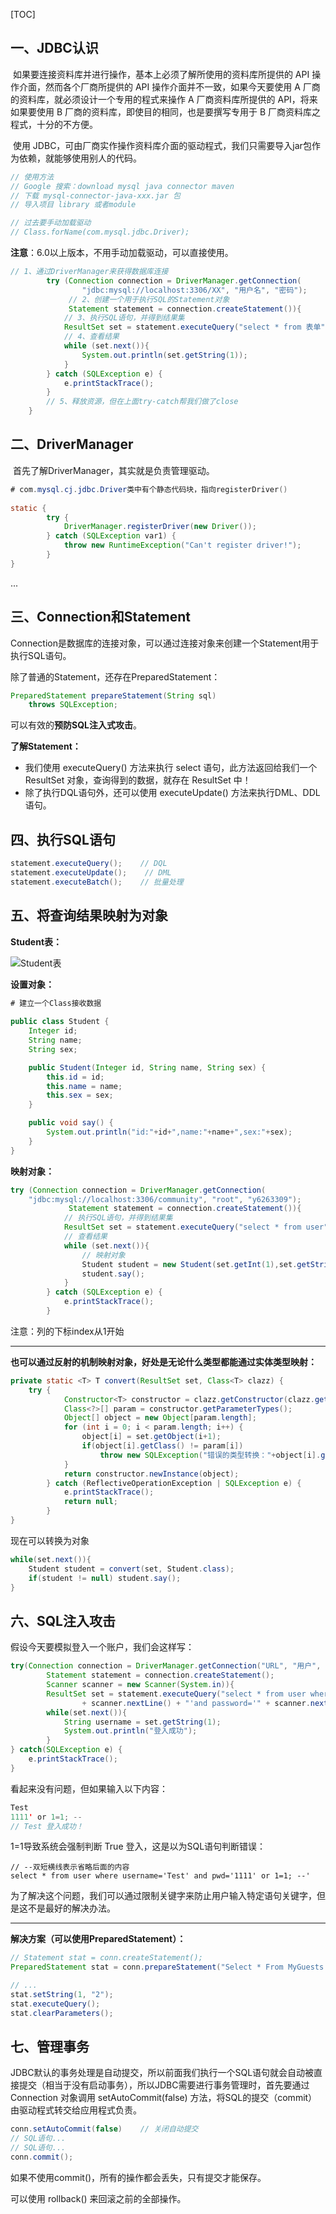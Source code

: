 [TOC]

## 一、JDBC认识

​	如果要连接资料库并进行操作，基本上必须了解所使用的资料库所提供的 API 操作介面，然而各个厂商所提供的 API 操作介面并不一致，如果今天要使用 A 厂商的资料库，就必须设计一个专用的程式来操作 A 厂商资料库所提供的 API，将来如果要使用 B 厂商的资料库，即使目的相同，也是要撰写专用于 B 厂商资料库之程式，十分的不方便。

​	使用 JDBC，可由厂商实作操作资料库介面的驱动程式，我们只需要导入jar包作为依赖，就能够使用别人的代码。

```java
// 使用方法
// Google 搜索：download mysql java connector maven
// 下载 mysql-connector-java-xxx.jar 包
// 导入项目 library 或者module

// 过去要手动加载驱动
// Class.forName(com.mysql.jdbc.Driver);
```

​	**注意**：6.0以上版本，不用手动加载驱动，可以直接使用。

```java
// 1、通过DriverManager来获得数据库连接
        try (Connection connection = DriverManager.getConnection(
                "jdbc:mysql://localhost:3306/XX", "用户名", "密码");
             // 2、创建一个用于执行SQL的Statement对象
             Statement statement = connection.createStatement()){
            // 3、执行SQL语句，并得到结果集
            ResultSet set = statement.executeQuery("select * from 表单");
            // 4、查看结果
            while (set.next()){
                System.out.println(set.getString(1));
            }
        } catch (SQLException e) {
            e.printStackTrace();
        }
        // 5、释放资源，但在上面try-catch帮我们做了close
    }
```



## 二、DriverManager

​	首先了解DriverManager，其实就是负责管理驱动。

```java
# com.mysql.cj.jdbc.Driver类中有个静态代码块，指向registerDriver()
    
static {
        try {
            DriverManager.registerDriver(new Driver());
        } catch (SQLException var1) {
            throw new RuntimeException("Can't register driver!");
        }
}
```

...



## 三、Connection和Statement

Connection是数据库的连接对象，可以通过连接对象来创建一个Statement用于执行SQL语句。

除了普通的Statement，还存在PreparedStatement：

```java
PreparedStatement prepareStatement(String sql)
    throws SQLException;
```

可以有效的**预防SQL注入式攻击**。

**了解Statement：**

- 我们使用 executeQuery() 方法来执行 select 语句，此方法返回给我们一个 ResultSet 对象，查询得到的数据，就存在 ResultSet 中！
- 除了执行DQL语句外，还可以使用 executeUpdate() 方法来执行DML、DDL语句。



## 四、执行SQL语句

```java
statement.executeQuery();    // DQL
statement.executeUpdate();    // DML
statement.executeBatch();    // 批量处理
```



## 五、将查询结果映射为对象

**Student表：**

<img src="./img/1/1.png" alt="Student表"  />

**设置对象：**

```java
# 建立一个Class接收数据
    
public class Student {
    Integer id;
    String name;
    String sex;

    public Student(Integer id, String name, String sex) {
        this.id = id;
        this.name = name;
        this.sex = sex;
    }

    public void say() {
        System.out.println("id:"+id+",name:"+name+",sex:"+sex);
    }
}
```

**映射对象：**

```java
try (Connection connection = DriverManager.getConnection(
    "jdbc:mysql://localhost:3306/community", "root", "y6263309");
             Statement statement = connection.createStatement()){
            // 执行SQL语句，并得到结果集
            ResultSet set = statement.executeQuery("select * from user");
            // 查看结果
            while (set.next()){
                // 映射对象
                Student student = new Student(set.getInt(1),set.getString(2),set.getString(3));
                student.say();
            }
        } catch (SQLException e) {
            e.printStackTrace();
        }
```
注意：列的下标index从1开始

------

**也可以通过反射的机制映射对象，好处是无论什么类型都能通过实体类型映射：**

```java
private static <T> T convert(ResultSet set, Class<T> clazz) {
	try {
            Constructor<T> constructor = clazz.getConstructor(clazz.getConstructors()[0].getParameterTypes());
            Class<?>[] param = constructor.getParameterTypes();
            Object[] object = new Object[param.length];
            for (int i = 0; i < param.length; i++) {
                object[i] = set.getObject(i+1);
                if(object[i].getClass() != param[i])
                    throw new SQLException("错误的类型转换："+object[i].getClass()+" -> "+param[i]);
            }
            return constructor.newInstance(object);
        } catch (ReflectiveOperationException | SQLException e) {
            e.printStackTrace();
            return null;
        }
}
```

现在可以转换为对象

```java
while(set.next()){
    Student student = convert(set, Student.class);
    if(student != null) student.say();
}
```



## 六、SQL注入攻击

假设今天要模拟登入一个账户，我们会这样写：

```java
try(Connection connection = DriverManager.getConnection("URL", "用户", "密码");
        Statement statement = connection.createStatement();
        Scanner scanner = new Scanner(System.in)){
        ResultSet set = statement.executeQuery("select * from user where username='"
                + scanner.nextLine() + "'and password='" + scanner.nextLine()+"';");
        while(set.next()){
            String username = set.getString(1);
            System.out.println("登入成功");
        }
} catch(SQLException e) {
	e.printStackTrace();
}
```

看起来没有问题，但如果输入以下内容：

```java
Test
1111' or 1=1; --
// Test 登入成功！
```

1=1导致系统会强制判断 True 登入，这是以为SQL语句判断错误：

```mysql
// --双短横线表示省略后面的内容
select * from user where username='Test' and pwd='1111' or 1=1; --'
```

为了解决这个问题，我们可以通过限制关键字来防止用户输入特定语句关键字，但是这不是最好的解决办法。

------

**解决方案（可以使用PreparedStatement）：**

```java
// Statement stat = conn.createStatement();
PreparedStatement stat = conn.prepareStatement("Select * From MyGuests Where id = ?");
```

```java
// ...
stat.setString(1, "2");
stat.executeQuery();
stat.clearParameters();
```



## 七、管理事务

​	JDBC默认的事务处理是自动提交，所以前面我们执行一个SQL语句就会自动被直接提交（相当于没有启动事务），所以JDBC需要进行事务管理时，首先要通过 Connection 对象调用 setAutoCommit(false) 方法，将SQL的提交（commit）由驱动程式转交给应用程式负责。

```java
conn.setAutoCommit(false)    // 关闭自动提交
// SQL语句...
// SQL语句...
conn.commit();
```

如果不使用commit()，所有的操作都会丢失，只有提交才能保存。

可以使用 rollback() 来回滚之前的全部操作。



